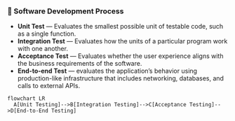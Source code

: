 <!--Dev_Process-->
### :pineapple: Software Development Process
- **Unit Test** — Evaluates the smallest possible unit of testable code, such as a single function.
- **Integration Test** — Evaluates how the units of a particular program work with one another.
- **Acceptance Test** — Evaluates whether the user experience aligns with the business requirements of the software.
- **End-to-end Test** — evaluates the application’s behavior using production-like infrastructure that includes networking, databases, and calls to external APIs.
```mermaid
flowchart LR
  A[Unit Testing]-->B[Integration Testing]-->C[Acceptance Testing]-->D[End-to-End Testing]
```
